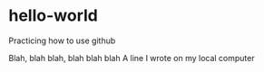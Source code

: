 # hello-world
Practicing how to use github

Blah, blah blah, blah blah blah
A line I wrote on my local computer
